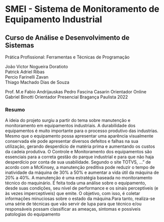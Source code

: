 <h1>SMEI - Sistema de Monitoramento de Equipamento Industrial</h1>
<h2>Curso de Análise e Desenvolvimento de Sistemas</h2>
<SEMIPRESENCIAL>
Prática Profissional: Ferramentas e Técnicas de Programação

João Victor Nogueira Doratioto <br>
Patrick Adriel Ribas<br>
Percio Farinelli Zavan<br>
Thiago Machado Dias de Souza<br>

Prof. M.e Fabio Andrijauskas
Pedro Fascina Casarin
Orientador Online
Gabriel Binotti
Orientador Presencial
Bragança Paulista
2022



<h3>Resumo</h3>
A ideia do projeto surgiu a partir do tema sobre manutenção e monitoramento em 
equipamentos industriais. A durabilidade dos equipamentos é muito importante para o 
processo produtivo das industrias. Mesmo que o equipamento possa apresentar uma 
aparência visualmente conservada ele pode apresentar diversos defeitos e falhas na 
sua utilização, gerando desperdício de matéria prima e aumentando os custos da 
cadeia produtiva.
O Controle e Monitoramento dos equipamentos são essenciais para a correta gestão 
do parque industrial e para que não haja desperdício por conta de sua usabilidade.
Segundo o site TOTVS, ...” de acordo com a McKinsey, a manutenção preditiva pode 
reduzir o tempo de inatividade da máquina de 30% a 50% e aumentar a vida útil da 
máquina de 20% a 40%.
A manutenção é uma estratégia baseada no monitoramento técnico do maquinário.
É feita toda uma análise sobre o equipamento, desde suas condições, seu nível de 
performance e os sinais perceptíveis (e às vezes imperceptíveis) que emite.
O objetivo, com isso, é coletar informações minuciosas sobre o estado da 
máquina.Para tanto, realiza-se uma série de técnicas que vão servir de lupa para que 
técnico e/ou responsáveis possam classificar as ameaças, sintomas e possíveis 
patologias do equipamento
